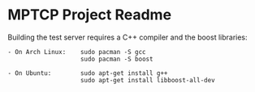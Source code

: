 
MPTCP Project Readme
====================

Building the test server requires a C++ compiler and the boost libraries:

	- On Arch Linux:	sudo pacman -S gcc
						sudo pacman -S boost

	- On Ubuntu:		sudo apt-get install g++
						sudo apt-get install libboost-all-dev
